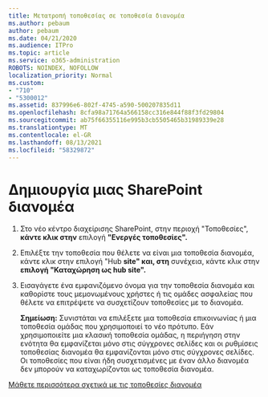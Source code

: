```yaml
---
title: Μετατροπή τοποθεσίας σε τοποθεσία διανομέα
ms.author: pebaum
author: pebaum
ms.date: 04/21/2020
ms.audience: ITPro
ms.topic: article
ms.service: o365-administration
ROBOTS: NOINDEX, NOFOLLOW
localization_priority: Normal
ms.custom:
- "710"
- "5300012"
ms.assetid: 837996e6-802f-4745-a590-500207835d11
ms.openlocfilehash: 8cfa98a71764a566158cc316e844f88f3fd29804
ms.sourcegitcommit: ab75f66355116e995b3cb5505465b31989339e28
ms.translationtype: MT
ms.contentlocale: el-GR
ms.lasthandoff: 08/13/2021
ms.locfileid: "58329872"
---
```

# <a name="create-a-sharepoint-hub-site"></a>Δημιουργία μιας SharePoint διανομέα

1. Στο νέο κέντρο διαχείρισης SharePoint, στην περιοχή "Τοποθεσίες", **κάντε κλικ στην** επιλογή **"Ενεργές τοποθεσίες".**

2. Επιλέξτε την τοποθεσία που θέλετε να είναι μια τοποθεσία διανομέα, κάντε κλικ στην επιλογή "Hub **site" και, στη** συνέχεια, κάντε κλικ στην **επιλογή "Καταχώρηση ως hub site".**

3. Εισαγάγετε ένα εμφανιζόμενο όνομα για την τοποθεσία διανομέα και καθορίστε τους μεμονωμένους χρήστες ή τις ομάδες ασφαλείας που θέλετε να επιτρέψετε να συσχετίζουν τοποθεσίες με το διανομέα.

    **Σημείωση:** Συνιστάται να επιλέξετε μια τοποθεσία επικοινωνίας ή μια τοποθεσία ομάδας που χρησιμοποιεί το νέο πρότυπο. Εάν χρησιμοποιείτε μια κλασική τοποθεσία ομάδας, η περιήγηση στην ενότητα θα εμφανίζεται μόνο στις σύγχρονες σελίδες και οι ρυθμίσεις τοποθεσίας διανομέα θα εμφανίζονται μόνο στις σύγχρονες σελίδες. Οι τοποθεσίες που είναι ήδη συσχετισμένες με έναν άλλο διανομέα δεν μπορούν να καταχωρίζονται ως τοποθεσία διανομέα.
  
[Μάθετε περισσότερα σχετικά με τις τοποθεσίες διανομέα](https://go.microsoft.com/fwlink/?linkid=869149)
  